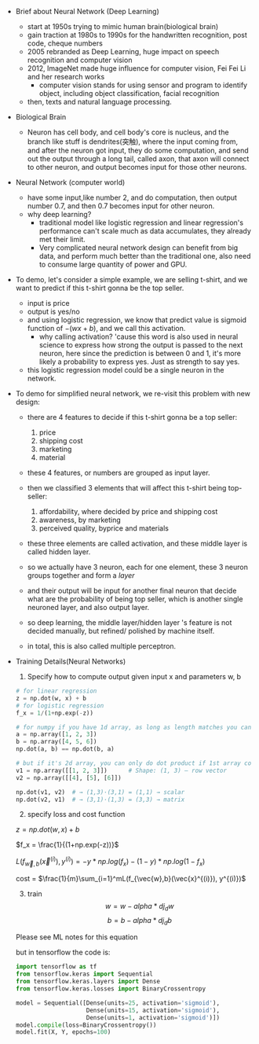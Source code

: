 - Brief about Neural Network (Deep Learning)
    - start at 1950s trying  to mimic human brain(biological brain)
    - gain traction at 1980s to 1990s for the handwritten recognition, post code, cheque numbers
    - 2005 rebranded as Deep Learning, huge impact on speech recognition and computer vision
    - 2012, ImageNet made huge influence for computer vision, Fei Fei Li and her research works
        - computer vision stands for using sensor and program to identify object, including object classification, facial recognition 
    - then, texts and natural language processing.

- Biological Brain
    - Neuron has cell body, and cell body's core is nucleus, and the branch like stuff is dendrites(突触), where the input coming from, and after the neuron got input, they do some computation, and send out the output through a long tail, called axon, that axon will connect to other neuron, and output becomes input for those other neurons.


- Neural Network (computer world)
    - have some input,like number 2, and do computation, then output number 0.7, and then 0.7 becomes input for other neuron.
    - why deep learning?
        - traditional model like logistic regression and linear regression's performance can't scale much as data accumulates, they already met their limit.
        - Very complicated neural network design can benefit from big data, and perform much better than the traditional one, also need to consume large quantity of power and GPU.

- To demo, let's consider a simple example, we are selling t-shirt, and we want to predict if this t-shirt gonna be the top seller.
    - input is price
    - output is yes/no
    - and using logistic regression, we know that predict value is sigmoid function of $-(wx+b)$, and we call this activation. 
        - why calling activation? 'cause this word is also used in neural science to express how strong the output is passed to the next neuron, here since the prediction is between 0 and 1, it's more likely a probability to express yes. Just as strength to say yes.
    - this logistic regression model could be a single neuron in the network.

- To demo for simplified neural network, we re-visit this problem with new design:
    - there are 4 features to decide if this t-shirt gonna be a top seller:
        1. price
        2. shipping cost
        3. marketing
        4. material
    - these 4 features, or numbers are grouped as input layer.
    - then we classified 3 elements that will affect this t-shirt being top-seller:
        1. affordability, where decided by price and shipping cost
        2. awareness, by marketing
        3. perceived quality, byprice and materials
    - these three elements are called activation, and these middle layer is called hidden layer.

    - so we actually have 3 neuron, each for one element, these 3 neuron groups together and form a *layer*
    - and their output will be input for another final neuron that decide what are the probability of being top seller, which is another single neuroned layer, and also output layer.
    - so deep learning, the middle layer/hidden layer 's feature is not decided manually, but refined/ polished by machine itself.
    - in total, this is also called multiple perceptron.


- Training Details(Neural Networks)
    1. Specify how to compute output given input x and parameters w, b
    ```py
    # for linear regression
    z = np.dot(w, x) + b
    # for logistic regression
    f_x = 1/(1+np.exp(-z))

    # for numpy if you have 1d array, as long as length matches you can do np.dot()
    a = np.array([1, 2, 3])
    b = np.array([4, 5, 6])
    np.dot(a, b) == np.dot(b, a)

    # but if it's 2d array, you can only do dot product if 1st array column match 2nd array rows
    v1 = np.array([[1, 2, 3]])      # Shape: (1, 3) — row vector
    v2 = np.array([[4], [5], [6]])

    np.dot(v1, v2)  # → (1,3)·(3,1) = (1,1) → scalar
    np.dot(v2, v1)  # → (3,1)·(1,3) = (3,3) → matrix
    ```

    2. specify loss and cost function

    $z = np.dot(w,x) + b$

    $f_x = \frac{1}{(1+np.exp(-z))}$
    
    $L(f_{\vec{w},b}(\vec{x}^{(i)}), y^{(i)}) = -y * np.log(f_x) - (1-y) * np.log(1-f_x)$
    
    cost = $\frac{1}{m}\sum_{i=1}^mL(f_{\vec{w},b}(\vec{x}^{(i)}), y^{(i)})$

    3. train
    $$
    w = w - alpha * dj_dw
    $$
    $$
    b = b - alpha * dj_db
    $$

    Please see ML notes for this equation

    but in tensorflow the code is:
    ```py
    import tensorflow as tf
    from tensorflow.keras import Sequential
    from tensorflow.keras.layers import Dense
    from tensorflow.keras.losses import BinaryCrossentropy

    model = Sequential([Dense(units=25, activation='sigmoid'), 
                        Dense(units=15, activation='sigmoid'), 
                        Dense(units=1, activation='sigmoid')])
    model.compile(loss=BinaryCrossentropy())
    model.fit(X, Y, epochs=100)
    ```
